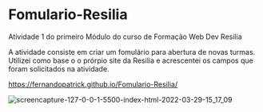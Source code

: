 # Fomulario-Resilia
Atividade 1 do primeiro Módulo do curso de Formação  Web Dev Resilia

A atividade consiste em criar um fomulário para abertura de novas turmas. Utilizei como base o o prórpio site da Resilia e acrescentei os campos que foram solicitados na atividade.

https://fernandopatrick.github.io/Fomulario-Resilia/


![screencapture-127-0-0-1-5500-index-html-2022-03-29-15_17_09](https://user-images.githubusercontent.com/78447989/160690228-38bba8da-fd0c-434d-a3ef-363bff435f3b.png)
